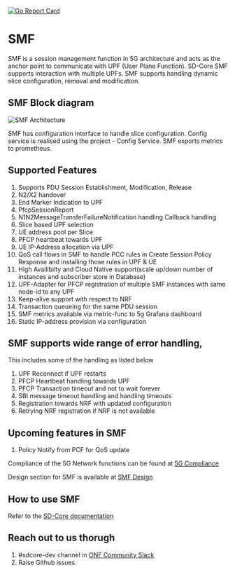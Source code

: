 <!--
SPDX-FileCopyrightText: 2022-present Intel Corporation
SPDX-FileCopyrightText: 2021 Open Networking Foundation <info@opennetworking.org>
Copyright 2019 free5GC.org

SPDX-License-Identifier: Apache-2.0
-->
[![Go Report Card](https://goreportcard.com/badge/github.com/omec-project/smf)](https://goreportcard.com/report/github.com/omec-project/smf)

# SMF

SMF is a session management function in 5G architecture and acts as the anchor
point to communicate with UPF (User Plane Function). SD-Core SMF supports
interaction with multiple UPFs. SMF supports handling dynamic slice
configuration, removal and modification.

## SMF Block diagram

![SMF Architecture](/docs/images/README-SMF.png)

SMF has configuration interface to handle slice configuration. Config service is
realised using the project - Config Service. SMF exports  metrics to prometheus.

## Supported Features
1. Supports PDU Session Establishment, Modification, Release
2. N2/X2 handover
3. End Marker Indication to UPF
4. PfcpSessionReport
5. N1N2MessageTransferFailureNotification handling Callback handling
6. Slice based UPF selection
7. UE address pool per Slice
8. PFCP heartbeat towards UPF
9. UE IP-Address allocation via UPF
10. QoS  call flows in SMF to handle PCC rules in Create Session Policy Response
and installing those rules in UPF & UE
11. High Availibilty and Cloud Native support(scale up/down number of instances
and subscriber store in Database)
12. UPF-Adapter for PFCP registration of multiple SMF instances with same
node-id to any UPF
13. Keep-alive support with respect to NRF
14. Transaction queueing for the same PDU session
15. SMF metrics available via metric-func to 5g Grafana dashboard
16. Static IP-address provision via configuration


## SMF supports wide range of error handling,
This includes some of the handling as listed below
1. UPF Reconnect if UPF restarts
2. PFCP Heartbeat handling towards UPF
3. PFCP Transaction timeout and not to wait forever
4. SBI message timeout handling and handling timeouts
5. Registration towards NRF with updated configuration
6. Retrying NRF registration if NRF is not available

## Upcoming features in SMF

1. Policy Notify from PCF for QoS update

Compliance of the 5G Network functions can be found at [5G Compliance](https://docs.sd-core.opennetworking.org/master/overview/3gpp-compliance-5g.html)

Design section for SMF is available at [SMF Design](https://docs.sd-core.opennetworking.org/master/design/design-smf.html)

## How to use SMF

Refer to the [SD-Core documentation](https://docs.sd-core.opennetworking.org/master/index.html)


## Reach out to us thorugh

1. #sdcore-dev channel in [ONF Community Slack](https://onf-community.slack.com/)
2. Raise Github issues

